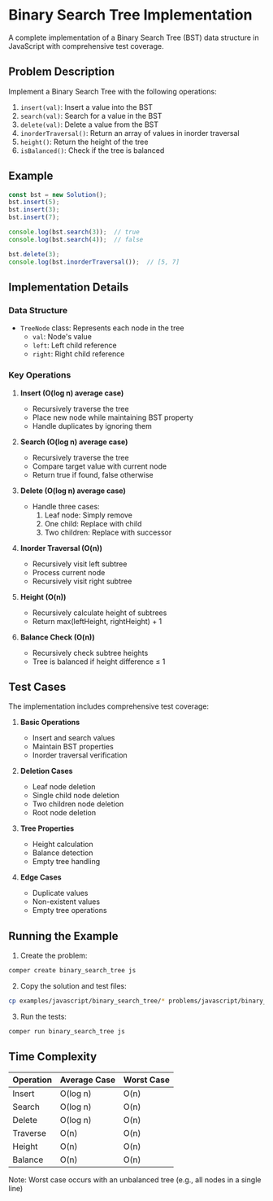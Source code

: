 # Binary Search Tree Implementation

A complete implementation of a Binary Search Tree (BST) data structure in JavaScript with comprehensive test coverage.

## Problem Description

Implement a Binary Search Tree with the following operations:
1. `insert(val)`: Insert a value into the BST
2. `search(val)`: Search for a value in the BST
3. `delete(val)`: Delete a value from the BST
4. `inorderTraversal()`: Return an array of values in inorder traversal
5. `height()`: Return the height of the tree
6. `isBalanced()`: Check if the tree is balanced

## Example

```javascript
const bst = new Solution();
bst.insert(5);
bst.insert(3);
bst.insert(7);

console.log(bst.search(3));  // true
console.log(bst.search(4));  // false

bst.delete(3);
console.log(bst.inorderTraversal());  // [5, 7]
```

## Implementation Details

### Data Structure
- `TreeNode` class: Represents each node in the tree
  - `val`: Node's value
  - `left`: Left child reference
  - `right`: Right child reference

### Key Operations

1. **Insert (O(log n) average case)**
   - Recursively traverse the tree
   - Place new node while maintaining BST property
   - Handle duplicates by ignoring them

2. **Search (O(log n) average case)**
   - Recursively traverse the tree
   - Compare target value with current node
   - Return true if found, false otherwise

3. **Delete (O(log n) average case)**
   - Handle three cases:
     1. Leaf node: Simply remove
     2. One child: Replace with child
     3. Two children: Replace with successor

4. **Inorder Traversal (O(n))**
   - Recursively visit left subtree
   - Process current node
   - Recursively visit right subtree

5. **Height (O(n))**
   - Recursively calculate height of subtrees
   - Return max(leftHeight, rightHeight) + 1

6. **Balance Check (O(n))**
   - Recursively check subtree heights
   - Tree is balanced if height difference ≤ 1

## Test Cases

The implementation includes comprehensive test coverage:

1. **Basic Operations**
   - Insert and search values
   - Maintain BST properties
   - Inorder traversal verification

2. **Deletion Cases**
   - Leaf node deletion
   - Single child node deletion
   - Two children node deletion
   - Root node deletion

3. **Tree Properties**
   - Height calculation
   - Balance detection
   - Empty tree handling

4. **Edge Cases**
   - Duplicate values
   - Non-existent values
   - Empty tree operations

## Running the Example

1. Create the problem:
```bash
comper create binary_search_tree js
```

2. Copy the solution and test files:
```bash
cp examples/javascript/binary_search_tree/* problems/javascript/binary_search_tree/
```

3. Run the tests:
```bash
comper run binary_search_tree js
```

## Time Complexity

| Operation | Average Case | Worst Case |
|-----------|--------------|------------|
| Insert    | O(log n)     | O(n)       |
| Search    | O(log n)     | O(n)       |
| Delete    | O(log n)     | O(n)       |
| Traverse  | O(n)         | O(n)       |
| Height    | O(n)         | O(n)       |
| Balance   | O(n)         | O(n)       |

Note: Worst case occurs with an unbalanced tree (e.g., all nodes in a single line)
